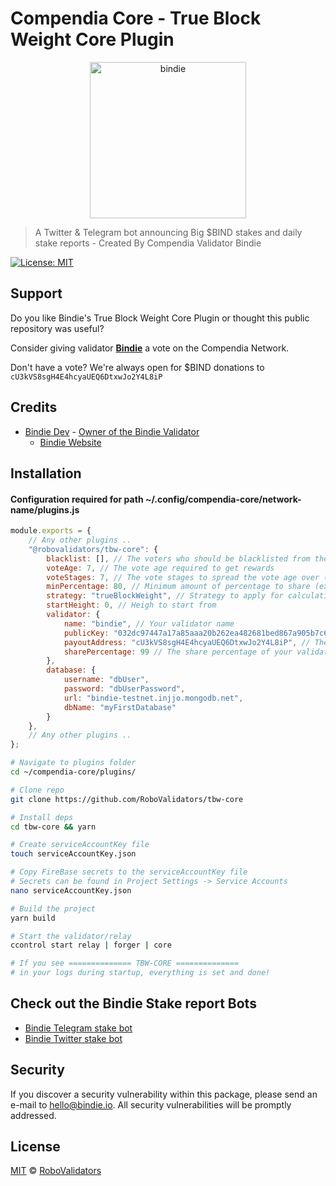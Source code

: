 # Compendia Core - True Block Weight Core Plugin

<p align="center">
    <img src="./.github/bindie-pog-wallet-2.png" alt="bindie" width="250"/>

> A Twitter & Telegram bot announcing Big $BIND stakes and daily stake reports - Created By Compendia Validator Bindie

[![License: MIT](https://img.shields.io/badge/License-MIT-green.svg)](https://opensource.org/licenses/MIT)

## Support

Do you like Bindie's True Block Weight Core Plugin or thought this public repository was useful?

Consider giving validator **[Bindie](https://bindscan.io/wallets/bindie)** a vote on the Compendia Network.

Don't have a vote? We're always open for $BIND donations to `cU3kVS8sgH4E4hcyaUEQ6DtxwJo2Y4L8iP`

## Credits
- [Bindie Dev](https://t.me/BindieDev) - [Owner of the Bindie Validator](https://bindscan.io/wallets/bindie)
  - [Bindie Website](https://bindie.io/)

## Installation

#### Configuration required for path ~/.config/compendia-core/network-name/plugins.js

```javascript
module.exports = {
    // Any other plugins ..
    "@robovalidators/tbw-core": {
        blacklist: [], // The voters who should be blacklisted from the calculations
        voteAge: 7, // The vote age required to get rewards
        voteStages: 7, // The vote stages to spread the vote age over (ex: day 1: 100% / stages * days)
        minPercentage: 80, // Minimum amount of percentage to share (ex: voteAge 1, stage 1 would be 14%, now stage 1 would be 82,5%)
        strategy: "trueBlockWeight", // Strategy to apply for calculating the rewards
        startHeight: 0, // Heigh to start from
        validator: {
            name: "bindie", // Your validator name
            publicKey: "032dc97447a17a85aaa20b262ea482681bed867a905b7c61487bc506a7b939bbc5", // Your validator public key
            payoutAddress: "cU3kVS8sgH4E4hcyaUEQ6DtxwJo2Y4L8iP", // The address you'd like to receive your validator cut on
            sharePercentage: 99 // The share percentage of your validator
        },
        database: {
            username: "dbUser",
            password: "dbUserPassword",
            url: "bindie-testnet.injjo.mongodb.net",
            dbName: "myFirstDatabase"
        }
    },
    // Any other plugins ..
};
```

```bash
# Navigate to plugins folder
cd ~/compendia-core/plugins/

# Clone repo
git clone https://github.com/RoboValidators/tbw-core

# Install deps
cd tbw-core && yarn

# Create serviceAccountKey file
touch serviceAccountKey.json

# Copy FireBase secrets to the serviceAccountKey file
# Secrets can be found in Project Settings -> Service Accounts
nano serviceAccountKey.json

# Build the project
yarn build

# Start the validator/relay
ccontrol start relay | forger | core

# If you see ============== TBW-CORE ==============
# in your logs during startup, everything is set and done!

```

## Check out the Bindie Stake report Bots

- [Bindie Telegram stake bot](https://t.me/CompendiaStakes)
- [Bindie Twitter stake bot](https://twitter.com/BindieBot)

## Security

If you discover a security vulnerability within this package, please send an e-mail to hello@bindie.io. All security vulnerabilities will be promptly addressed.

## License

[MIT](LICENSE) © [RoboValidators](https://bindie.io/)
